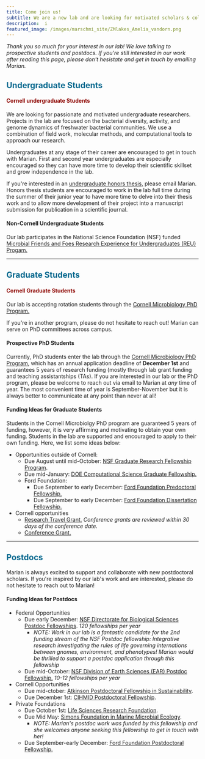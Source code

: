 ```yaml
---
title: Come join us!
subtitle: We are a new lab and are looking for motivated scholars & collaborators! 
description:  i
featured_image: /images/marschmi_site/ZMlakes_Amelia_vandorn.png
---
```



*Thank you so much for your interest in our lab! We love talking to prospective students and postdocs. If you're still interested in our work after reading this page, please don't hesistate and get in touch by emailing Marian.* 


<h2 style="color:#03688E;">Undergraduate Students</h2>


<h4 style="color:#8E0703;">Cornell undergraduate Students</h4>

We are looking for passionate and motivated undergraduate researchers. Projects in the lab are focused on the bacterial diversity, activity, and genome dynamics of freshwater bacterial communities. We use a combination of field work, molecular methods, and computational tools to approach our research. 

Undergraduates at any stage of their career are encouraged to get in touch with Marian. First and second year undergraduates are especially encouraged so they can have more time to develop their scientific skillset and grow independence in the lab. 

If you're interested in an <a href="https://biology.cornell.edu/research/honors/">undergraduate honors thesis,</a> please email Marian. Honors thesis students are encouraged to work in the lab full time during the summer of their junior year to have more time to delve into their thesis work and to allow more development of their project into a manuscript submission for publication in a scientific journal.


#### Non-Cornell Undergraduate Students

Our lab participates in the National Science Foundation (NSF) funded <a href="https://cihmid.cornell.edu/academics-programs/undergraduate-programs/mff-reu-microbial-friends-foes-research-experience-for-undergraduates-non-cu-students/microbial-friends-foes-research-experiences-for-undergraduates-application/">Microbial Friends and Foes Research Experience for Undergraduates (REU) Progam.</a> 



***

<h2 style="color:#03688E;">Graduate Students</h2>



<h4 style="color:#8E0703;">Cornell Graduate Students</h4>

Our lab is accepting rotation students through the <a href="https://micro.cornell.edu/academics/graduate">Cornell Microbiology PhD Program.</a>  

If you're in another program, please do not hesitate to reach out! Marian can serve on PhD committees across campus. 


#### Prospective PhD Students

Currently, PhD students enter the lab through the <a href="https://micro.cornell.edu/academics/graduate/admissions">Cornell Microbiology PhD Program</a>, which has an annual application deadline of **December 1st** and guarantees 5 years of research funding (mostly through lab grant funding and teaching assistantships (TAs). If you are interested in our lab or the PhD program, please be welcome to reach out via email to Marian at *any* time of year. The most convenient time of year is September-November but it is always better to communicate at any point than never at all!

#### Funding Ideas for Graduate Students

Students in the Cornell Microbiolgy PhD program are guaranteed 5 years of funding, however, it is very affirming and motivating to obtain your own funding. Students in the lab are supported and encouraged to apply to their own funding. Here, we list some ideas below:


- Opportunities outside of Cornell:
	- Due August until mid-October: <a href="https://www.nsfgrfp.org/">NSF Graduate Research Fellowship Program</a>.  
	- Due mid-January: <a href="https://www.krellinst.org/csgf/">DOE Computational Science Graduate Fellowship.</a>
	- Ford Foundation:
		- Due September to early December: <a href="https://sites.nationalacademies.org/PGA/FordFellowships/PGA_171962">Ford Foundation Predoctoral Fellowship.</a>  
		- Due September to early December: <a href="https://sites.nationalacademies.org/PGA/FordFellowships/PGA_171939">Ford Foundation Dissertation Fellowship.</a>  
- Cornell opportunities  
	- <a href="https://gradschool.cornell.edu/financial-support/travel-funding-opportunities/">Research Travel Grant.</a> *Conference grants are reviewed within 30 days of the conference date.*
	- <a href="https://gradschool.cornell.edu/financial-support/travel-funding-opportunities/">Conference Grant.</a> 


***

<h2 style="color:#03688E;">Postdocs</h2>

Marian is always excited to support and collaborate with new postdoctoral scholars. If you're inspired by our lab's work and are interested, please do not hesitate to reach out to Marian!

#### Funding Ideas for Postdocs

- Federal Opportunities  
	- Due early December: <a href="https://beta.nsf.gov/funding/opportunities/postdoctoral-research-fellowships-biology-prfb">NSF Directorate for Biological Sciences Postdoc Fellowships</a>. *120 fellowships per year*
		- *NOTE: Work in our lab is a fantastic candidate for the 2nd funding stream of the NSF Postdoc fellowship: Integrative research investigating the rules of life governing internations between gnomes, environment, and phenotypes! Marian would be thrilled to support a postdoc application through this fellowship*  
	- Due mid-October: <a href="https://beta.nsf.gov/funding/opportunities/ear-postdoctoral-fellowships-ear-pf">NSF Division of Earth Sciences (EAR) Postdoc Fellowship.</a> *10-12 fellowships per year*
- Cornell Opportunities 
	- Due mid-ctober: <a href="https://www.atkinson.cornell.edu/grants/postdocs/postdoctoral-fellowships/">Atkinson Postdoctoral Fellowship in Sustainability</a>.  
	- Due December 1st: <a href="https://cihmid.cornell.edu/?programs=cihmid-postdoctoral-fellows-program">CIHMID Postdoctoral Fellowship</a>.
- Private Foundations  
	- Due October 1st: <a href="https://lsrf.org/apply/">Life Sciences Research Foundation</a>. 
	- Due Mid May: <a href="https://www.simonsfoundation.org/grant/simons-postdoctoral-fellowships-in-marine-microbial-ecology/">Simons Foundation in Marine Microbial Ecology</a>. 
		- *NOTE: Marian's postdoc work was funded by this fellowship and she welcomes anyone seeking this fellowship to get in touch with her!*
	- Due September-early December: <a href="https://sites.nationalacademies.org/PGA/FordFellowships/PGA_171940"> Ford Foundation Postdoctoral Fellowship.</a> 
